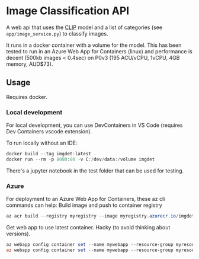 # Image Classification API

A web api that uses the [CLIP](https://github.com/openai/CLIP) model and a list of categories (see `app/image_service.py`) to classify images.

It runs in a docker container with a volume for the model. This has been tested to run in an Azure Web App for Containers (linux) and performance is decent (500kb images < 0.4sec) on P0v3 (195 ACU/vCPU, 1vCPU, 4GB memory, AUD$73).

## Usage

Requires docker.

### Local development
For local development, you can use DevContainers in VS Code (requires Dev Containers vscode extension).

To run locally without an IDE:
```powershell
docker build --tag imgdet:latest .
docker run --rm -p 8080:80 -v C:/dev/data:/volume imgdet
```

There's a jupyter notebook in the test folder that can be used for testing.

### Azure
For deployment to an Azure Web App for Containers, these az cli commands can help:
Build image and push to container registry
```powershell
az acr build --registry myregistry --image myregistry.azurecr.io/imgdet:latest .
```
Get web app to use latest container. Hacky (to avoid thinking about versions).
```powershell
az webapp config container set --name mywebapp --resource-group myresourcegroup --container-image-name myregistry.azurecr.io/imgdet:0.0.999
az webapp config container set --name mywebapp --resource-group myresourcegroup --container-image-name myregistry.azurecr.io/imgdet:latest
```